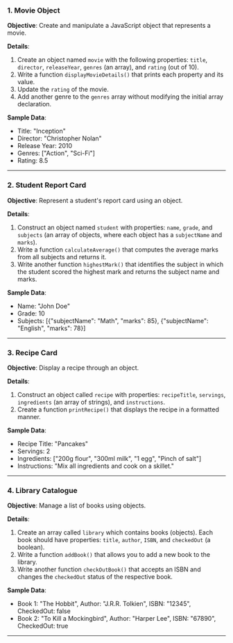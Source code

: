 ### 1. Movie Object

**Objective**:
Create and manipulate a JavaScript object that represents a movie.

**Details**:

1. Create an object named `movie` with the following properties: `title`, `director`, `releaseYear`, `genres` (an array), and `rating` (out of 10).
2. Write a function `displayMovieDetails()` that prints each property and its value.
3. Update the `rating` of the movie.
4. Add another genre to the `genres` array without modifying the initial array declaration.

**Sample Data**:

- Title: "Inception"
- Director: "Christopher Nolan"
- Release Year: 2010
- Genres: ["Action", "Sci-Fi"]
- Rating: 8.5

---

### 2. Student Report Card

**Objective**:
Represent a student's report card using an object.

**Details**:

1. Construct an object named `student` with properties: `name`, `grade`, and `subjects` (an array of objects, where each object has a `subjectName` and `marks`).
2. Write a function `calculateAverage()` that computes the average marks from all subjects and returns it.
3. Write another function `highestMark()` that identifies the subject in which the student scored the highest mark and returns the subject name and marks.

**Sample Data**:

- Name: "John Doe"
- Grade: 10
- Subjects: [{"subjectName": "Math", "marks": 85}, {"subjectName": "English", "marks": 78}]

---

### 3. Recipe Card

**Objective**:
Display a recipe through an object.

**Details**:

1. Construct an object called `recipe` with properties: `recipeTitle`, `servings`, `ingredients` (an array of strings), and `instructions`.
2. Create a function `printRecipe()` that displays the recipe in a formatted manner.


**Sample Data**:

- Recipe Title: "Pancakes"
- Servings: 2
- Ingredients: ["200g flour", "300ml milk", "1 egg", "Pinch of salt"]
- Instructions: "Mix all ingredients and cook on a skillet."

---

### 4. Library Catalogue

**Objective**:
Manage a list of books using objects.

**Details**:

1. Create an array called `library` which contains books (objects). Each book should have properties: `title`, `author`, `ISBN`, and `checkedOut` (a boolean).
2. Write a function `addBook()` that allows you to add a new book to the library.
3. Write another function `checkOutBook()` that accepts an ISBN and changes the `checkedOut` status of the respective book.

**Sample Data**:

- Book 1: "The Hobbit", Author: "J.R.R. Tolkien", ISBN: "12345", CheckedOut: false
- Book 2: "To Kill a Mockingbird", Author: "Harper Lee", ISBN: "67890", CheckedOut: true

---